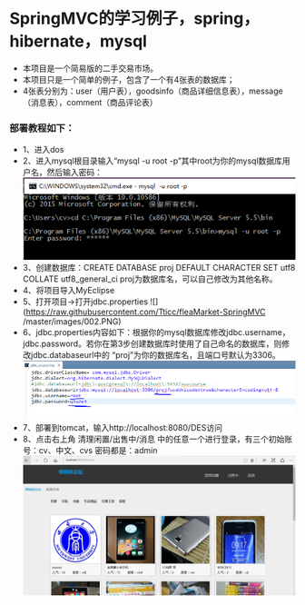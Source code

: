 # SpringMVC的学习例子，spring，hibernate，mysql

- 本项目是一个简易版的二手交易市场。
- 本项目只是一个简单的例子，包含了一个有4张表的数据库；
- 4张表分别为：user（用户表），goodsinfo（商品详细信息表），message（消息表），comment（商品评论表）

### 部署教程如下：

- 1、进入dos
- 2、进入mysql根目录输入“mysql -u root -p”其中root为你的mysql数据库用户名，然后输入密码：
![](https://raw.githubusercontent.com/Tticc/fleaMarket-SpringMVC/master/images/001.PNG)
- 3、创建数据库：CREATE DATABASE proj DEFAULT CHARACTER SET utf8 COLLATE utf8_general_ci proj为数据库名，可以自己修改为其他名称。
- 4、将项目导入MyEclipse
- 5、打开项目->打开jdbc.properties
![](https://raw.githubusercontent.com/Tticc/fleaMarket-SpringMVC /master/images/002.PNG)
- 6、jdbc.properties内容如下：根据你的mysql数据库修改jdbc.username，jdbc.password。若你在第3步创建数据库时使用了自己命名的数据库，则修改jdbc.databaseurl中的 “proj”为你的数据库名，且端口号默认为3306。
![](https://raw.githubusercontent.com/Tticc/fleaMarket-SpringMVC/master/images/003.PNG)
- 7、部署到tomcat，输入http://localhost:8080/DES访问
- 8、点击右上角 清理闲置/出售中/消息 中的任意一个进行登录，有三个初始账号：cv、中文、cvs 密码都是：admin
![](https://raw.githubusercontent.com/Tticc/fleaMarket-SpringMVC/master/images/004.PNG)



